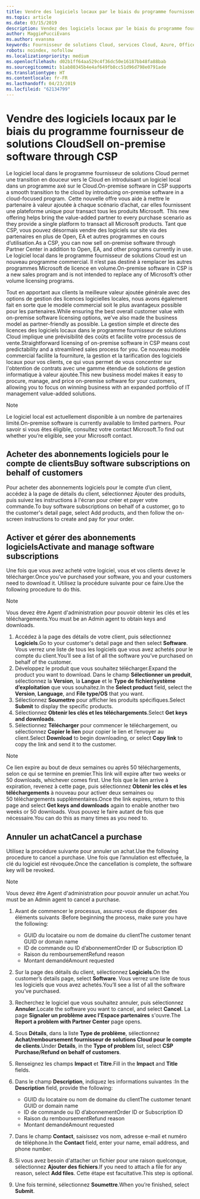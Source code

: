 ```yaml
---
title: Vendre des logiciels locaux par le biais du programme fournisseur de solutions Cloud | Espace partenaires
ms.topic: article
ms.date: 03/15/2019
description: Vendez des logiciels locaux par le biais du programme fournisseur de solutions Cloud.
author: MaggiePucciEvans
ms.author: evansma
keywords: Fournisseur de solutions Cloud, services Cloud, Azure, Office 365, Dynamics, partenaire fournisseur de solutions Cloud, vente par fournisseur de solutions Cloud, partenaire direct, partenaire fournisseur de solutions Cloud direct, revendeur fournisseur de solutions Cloud indirect, fournisseur de solutions Cloud direct, fournisseur de solutions Cloud indirect, modèle direct, modèle indirect, revendeur indirect, fournisseur indirect, fournisseur, distributeur, programme fournisseur de solutions cloud
robots: noindex, nofollow
ms.localizationpriority: medium
ms.openlocfilehash: d02b1ff64aa529c4f36dc50e16187bb48fa88bab
ms.sourcegitcommit: b1ab80345b4e4af649fb8cc51d96d798e0791ade
ms.translationtype: HT
ms.contentlocale: fr-FR
ms.lasthandoff: 04/23/2019
ms.locfileid: "62134799"
---
```

# <a name="sell-on-premise-software-through-csp"></a><span data-ttu-id="a91c1-104">Vendre des logiciels locaux par le biais du programme fournisseur de solutions Cloud</span><span class="sxs-lookup"><span data-stu-id="a91c1-104">Sell on-premise software through CSP</span></span>

<span data-ttu-id="a91c1-105">Le logiciel local dans le programme fournisseur de solutions Cloud permet une transition en douceur vers le Cloud en introduisant un logiciel local dans un programme axé sur le Cloud.</span><span class="sxs-lookup"><span data-stu-id="a91c1-105">On-premise software in CSP supports a smooth transition to the cloud by introducing on-premise software in a cloud-focused program.</span></span><span data-ttu-id="a91c1-106">  Cette nouvelle offre vous aide à mettre le partenaire à valeur ajoutée à chaque scénario d’achat, car elles fournissent une plateforme unique pour transact tous les produits Microsoft.</span><span class="sxs-lookup"><span data-stu-id="a91c1-106">  This new offering helps bring the value-added partner to every purchase scenario as they provide a single platform to transact all Microsoft products.</span></span> <span data-ttu-id="a91c1-107">Tant que CSP, vous pouvez désormais vendre des logiciels sur site via des partenaires en plus de Open, EA et autres programmes en cours d’utilisation.</span><span class="sxs-lookup"><span data-stu-id="a91c1-107">As a CSP, you can now sell on-premise software through Partner Center in addition to Open, EA, and other programs currently in use.</span></span> <span data-ttu-id="a91c1-108">Le logiciel local dans le programme fournisseur de solutions Cloud est un nouveau programme commercial. Il n’est pas destiné à remplacer les autres programmes Microsoft de licence en volume.</span><span class="sxs-lookup"><span data-stu-id="a91c1-108">On-premise software in CSP is a new sales program and is not intended to replace any of Microsoft’s other volume licensing programs.</span></span> 
 
<span data-ttu-id="a91c1-109">Tout en apportant aux clients la meilleure valeur ajoutée générale avec des options de gestion des licences logicielles locales, nous avons également fait en sorte que le modèle commercial soit le plus avantageux possible pour les partenaires.</span><span class="sxs-lookup"><span data-stu-id="a91c1-109">While ensuring the best overall customer value with on-premise software licensing options, we’ve also made the business model as partner-friendly as possible.</span></span> <span data-ttu-id="a91c1-110">La gestion simple et directe des licences des logiciels locaux dans le programme fournisseur de solutions Cloud implique une prévisibilité des coûts et facilite votre processus de vente.</span><span class="sxs-lookup"><span data-stu-id="a91c1-110">Straightforward licensing of on-premise software in CSP means cost predictability and a streamlined sales process for you.</span></span> <span data-ttu-id="a91c1-111">Ce nouveau modèle commercial facilite la fourniture, la gestion et la tarification des logiciels locaux pour vos clients, ce qui vous permet de vous concentrer sur l'obtention de contrats avec une gamme étendue de solutions de gestion informatique à valeur ajoutée.</span><span class="sxs-lookup"><span data-stu-id="a91c1-111">This new business model makes it easy to procure, manage, and price on-premise software for your customers, allowing you to focus on winning business with an expanded portfolio of IT management value-added solutions.</span></span> 

>[!NOTE]
><span data-ttu-id="a91c1-112">Le logiciel local est actuellement disponible à un nombre de partenaires limité.</span><span class="sxs-lookup"><span data-stu-id="a91c1-112">On-premise software is currently available to limited partners.</span></span> <span data-ttu-id="a91c1-113">Pour savoir si vous êtes éligible, consultez votre contact Microsoft.</span><span class="sxs-lookup"><span data-stu-id="a91c1-113">To find out whether you’re eligible, see your Microsoft contact.</span></span> 


## <a name="buy-software-subscriptions-on-behalf-of-customers"></a><span data-ttu-id="a91c1-114">Acheter des abonnements logiciels pour le compte de clients</span><span class="sxs-lookup"><span data-stu-id="a91c1-114">Buy software subscriptions on behalf of customers</span></span>

<span data-ttu-id="a91c1-115">Pour acheter des abonnements logiciels pour le compte d’un client, accédez à la page de détails du client, sélectionnez Ajouter des produits, puis suivez les instructions à l'écran pour créer et payer votre commande.</span><span class="sxs-lookup"><span data-stu-id="a91c1-115">To buy software subscriptions on behalf of a customer, go to the customer's detail page, select Add products, and then follow the on-screen instructions to create and pay for your order.</span></span>

## <a name="activate-and-manage-software-subscriptions"></a><span data-ttu-id="a91c1-116">Activer et gérer des abonnements logiciels</span><span class="sxs-lookup"><span data-stu-id="a91c1-116">Activate and manage software subscriptions</span></span>

<span data-ttu-id="a91c1-117">Une fois que vous avez acheté votre logiciel, vous et vos clients devez le télécharger.</span><span class="sxs-lookup"><span data-stu-id="a91c1-117">Once you’ve purchased your software, you and your customers need to download it.</span></span> <span data-ttu-id="a91c1-118">Utilisez la procédure suivante pour ce faire.</span><span class="sxs-lookup"><span data-stu-id="a91c1-118">Use the following procedure to do this.</span></span> 

>[!NOTE]
><span data-ttu-id="a91c1-119">Vous devez être Agent d'administration pour pouvoir obtenir les clés et les téléchargements.</span><span class="sxs-lookup"><span data-stu-id="a91c1-119">You must be an Admin agent to obtain keys and downloads.</span></span> 

1. <span data-ttu-id="a91c1-120">Accédez à la page des détails de votre client, puis sélectionnez **Logiciels**.</span><span class="sxs-lookup"><span data-stu-id="a91c1-120">Go to your customer's detail page and then select **Software**.</span></span> <span data-ttu-id="a91c1-121">Vous verrez une liste de tous les logiciels que vous avez achetés pour le compte du client.</span><span class="sxs-lookup"><span data-stu-id="a91c1-121">You’ll see a list of all the software you’ve purchased on behalf of the customer.</span></span> 
2.  <span data-ttu-id="a91c1-122">Développez le produit que vous souhaitez télécharger.</span><span class="sxs-lookup"><span data-stu-id="a91c1-122">Expand the product you want to download.</span></span> <span data-ttu-id="a91c1-123">Dans le champ **Sélectionner un produit**, sélectionnez la **Version**, la **Langue** et le **Type de fichier/système d’exploitation** que vous souhaitez.</span><span class="sxs-lookup"><span data-stu-id="a91c1-123">In the **Select product** field, select the **Version**, **Language**, and **File type/OS** that you want.</span></span> 
3.  <span data-ttu-id="a91c1-124">Sélectionnez **Soumettre** pour afficher les produits spécifiques.</span><span class="sxs-lookup"><span data-stu-id="a91c1-124">Select **Submit** to display the specific products.</span></span> 
4.  <span data-ttu-id="a91c1-125">Sélectionnez **Obtenir les clés et les téléchargements**.</span><span class="sxs-lookup"><span data-stu-id="a91c1-125">Select **Get keys and downloads**.</span></span> 
5.  <span data-ttu-id="a91c1-126">Sélectionnez **Télécharger** pour commencer le téléchargement, ou sélectionnez **Copier le lien** pour copier le lien et l’envoyer au client.</span><span class="sxs-lookup"><span data-stu-id="a91c1-126">Select **Download** to begin downloading, or select **Copy link** to copy the link and send it to the customer.</span></span> 

>[!NOTE]
><span data-ttu-id="a91c1-127">Ce lien expire au bout de deux semaines ou après 50 téléchargements, selon ce qui se termine en premier.</span><span class="sxs-lookup"><span data-stu-id="a91c1-127">This link will expire after two weeks or 50 downloads, whichever comes first.</span></span> <span data-ttu-id="a91c1-128">Une fois que le lien arrive à expiration, revenez à cette page, puis sélectionnez **Obtenir les clés et les téléchargements** à nouveau pour activer deux semaines ou 50 téléchargements supplémentaires.</span><span class="sxs-lookup"><span data-stu-id="a91c1-128">Once the link expires, return to this page and select **Get keys and downloads** again to enable another two weeks or 50 downloads.</span></span> <span data-ttu-id="a91c1-129">Vous pouvez le faire autant de fois que nécessaire.</span><span class="sxs-lookup"><span data-stu-id="a91c1-129">You can do this as many times as you need to.</span></span> 


## <a name="cancel-a-purchase"></a><span data-ttu-id="a91c1-130">Annuler un achat</span><span class="sxs-lookup"><span data-stu-id="a91c1-130">Cancel a purchase</span></span>
<span data-ttu-id="a91c1-131">Utilisez la procédure suivante pour annuler un achat.</span><span class="sxs-lookup"><span data-stu-id="a91c1-131">Use the following procedure to cancel a purchase.</span></span> <span data-ttu-id="a91c1-132">Une fois que l’annulation est effectuée, la clé du logiciel est révoquée.</span><span class="sxs-lookup"><span data-stu-id="a91c1-132">Once the cancellation is complete, the software key will be revoked.</span></span> 

>[!NOTE]
><span data-ttu-id="a91c1-133">Vous devez être Agent d'administration pour pouvoir annuler un achat.</span><span class="sxs-lookup"><span data-stu-id="a91c1-133">You must be an Admin agent to cancel a purchase.</span></span> 

1.  <span data-ttu-id="a91c1-134">Avant de commencer le processus, assurez-vous de disposer des éléments suivants :</span><span class="sxs-lookup"><span data-stu-id="a91c1-134">Before beginning the process, make sure you have the following:</span></span> 
    -   <span data-ttu-id="a91c1-135">GUID du locataire ou nom de domaine du client</span><span class="sxs-lookup"><span data-stu-id="a91c1-135">The customer tenant GUID or domain name</span></span>
    -   <span data-ttu-id="a91c1-136">ID de commande ou ID d’abonnement</span><span class="sxs-lookup"><span data-stu-id="a91c1-136">Order ID or Subscription ID</span></span>
    -   <span data-ttu-id="a91c1-137">Raison du remboursement</span><span class="sxs-lookup"><span data-stu-id="a91c1-137">Refund reason</span></span>
    -   <span data-ttu-id="a91c1-138">Montant demandé</span><span class="sxs-lookup"><span data-stu-id="a91c1-138">Amount requested</span></span>

2.  <span data-ttu-id="a91c1-139">Sur la page des détails du client, sélectionnez **Logiciels**.</span><span class="sxs-lookup"><span data-stu-id="a91c1-139">On the customer’s details page, select **Software**.</span></span> <span data-ttu-id="a91c1-140">Vous verrez une liste de tous les logiciels que vous avez achetés.</span><span class="sxs-lookup"><span data-stu-id="a91c1-140">You’ll see a list of all the software you’ve purchased.</span></span> 

3.  <span data-ttu-id="a91c1-141">Recherchez le logiciel que vous souhaitez annuler, puis sélectionnez **Annuler**.</span><span class="sxs-lookup"><span data-stu-id="a91c1-141">Locate the software you want to cancel, and select **Cancel**.</span></span> <span data-ttu-id="a91c1-142">La page **Signaler un problème avec l'Espace partenaires** s'ouvre.</span><span class="sxs-lookup"><span data-stu-id="a91c1-142">The **Report a problem with Partner Center** page opens.</span></span> 

4.  <span data-ttu-id="a91c1-143">Sous **Détails**, dans la liste **Type de problème**, sélectionnez **Achat/remboursement fournisseur de solutions Cloud pour le compte de clients**.</span><span class="sxs-lookup"><span data-stu-id="a91c1-143">Under **Details**, in the **Type of problem** list, select **CSP Purchase/Refund on behalf of customers**.</span></span>

5.  <span data-ttu-id="a91c1-144">Renseignez les champs **Impact** et **Titre**.</span><span class="sxs-lookup"><span data-stu-id="a91c1-144">Fill in the **Impact** and **Title** fields.</span></span> 

6.  <span data-ttu-id="a91c1-145">Dans le champ **Description**, indiquez les informations suivantes :</span><span class="sxs-lookup"><span data-stu-id="a91c1-145">In the **Description** field, provide the following:</span></span> 
    -   <span data-ttu-id="a91c1-146">GUID du locataire ou nom de domaine du client</span><span class="sxs-lookup"><span data-stu-id="a91c1-146">The customer tenant GUID or domain name</span></span>
    -   <span data-ttu-id="a91c1-147">ID de commande ou ID d’abonnement</span><span class="sxs-lookup"><span data-stu-id="a91c1-147">Order ID or Subscription ID</span></span>
    -   <span data-ttu-id="a91c1-148">Raison du remboursement</span><span class="sxs-lookup"><span data-stu-id="a91c1-148">Refund reason</span></span>
    -   <span data-ttu-id="a91c1-149">Montant demandé</span><span class="sxs-lookup"><span data-stu-id="a91c1-149">Amount requested</span></span>

7.  <span data-ttu-id="a91c1-150">Dans le champ **Contact**, saisissez vos nom, adresse e-mail et numéro de téléphone.</span><span class="sxs-lookup"><span data-stu-id="a91c1-150">In the **Contact** field, enter your name, email address, and phone number.</span></span> 

8.  <span data-ttu-id="a91c1-151">Si vous avez besoin d'attacher un fichier pour une raison quelconque, sélectionnez **Ajouter des fichiers**.</span><span class="sxs-lookup"><span data-stu-id="a91c1-151">If you need to attach a file for any reason, select **Add files**.</span></span> <span data-ttu-id="a91c1-152">Cette étape est facultative.</span><span class="sxs-lookup"><span data-stu-id="a91c1-152">This step is optional.</span></span> 

9.  <span data-ttu-id="a91c1-153">Une fois terminé, sélectionnez **Soumettre**.</span><span class="sxs-lookup"><span data-stu-id="a91c1-153">When you’re finished, select **Submit**.</span></span>